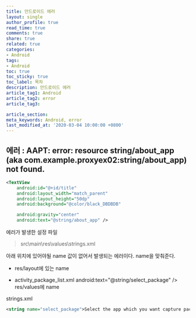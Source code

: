 ```yaml
---
title: 안드로이드 에러
layout: single
author_profile: true
read_time: true
comments: true
share: true
related: true
categories:
- Android
tags:
- Android
toc: true
toc_sticky: true
toc_label: 목차
description: 안드로이드 에러
article_tag1: Android
article_tag2: error
article_tag3: 

article_section:  
meta_keywords: Android, error
last_modified_at: '2020-03-04 10:00:00 +0800'
---
```


## 에러 : AAPT: error: resource string/about_app (aka com.example.proxyex02:string/about_app) not found.
 
 
```xml
<TextView
    android:id="@+id/title"
    android:layout_width="match_parent"
    android:layout_height="50dp"
    android:background="@color/black_DBDBDB"

    android:gravity="center"
    android:text="@string/about_app" />
```

에러가 발생한 설정 파일
> src\main\res\values\strings.xml

아래 위치에 있어야될 name 값이 없어서 발생되는 에러이다. name을 맞춰준다.

- res/layout에 있는 name

- activity_package_list.xml
android:text="@string/select_package" />
res/values에 name

strings.xml
```xml
<string name="select_package">Select the app which you want capture packet. </string>
```
